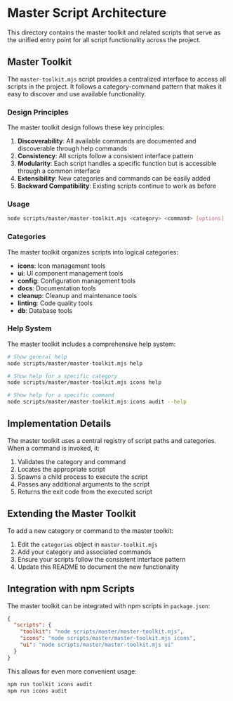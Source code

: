 # Master Script Architecture

This directory contains the master toolkit and related scripts that serve as the unified entry point for all script functionality across the project.

## Master Toolkit

The `master-toolkit.mjs` script provides a centralized interface to access all scripts in the project. It follows a category-command pattern that makes it easy to discover and use available functionality.

### Design Principles

The master toolkit design follows these key principles:

1. **Discoverability**: All available commands are documented and discoverable through help commands
2. **Consistency**: All scripts follow a consistent interface pattern
3. **Modularity**: Each script handles a specific function but is accessible through a common interface
4. **Extensibility**: New categories and commands can be easily added
5. **Backward Compatibility**: Existing scripts continue to work as before

### Usage

```bash
node scripts/master/master-toolkit.mjs <category> <command> [options]
```

### Categories

The master toolkit organizes scripts into logical categories:

- **icons**: Icon management tools
- **ui**: UI component management tools
- **config**: Configuration management tools
- **docs**: Documentation tools
- **cleanup**: Cleanup and maintenance tools
- **linting**: Code quality tools
- **db**: Database tools

### Help System

The master toolkit includes a comprehensive help system:

```bash
# Show general help
node scripts/master/master-toolkit.mjs help

# Show help for a specific category
node scripts/master/master-toolkit.mjs icons help

# Show help for a specific command
node scripts/master/master-toolkit.mjs icons audit --help
```

## Implementation Details

The master toolkit uses a central registry of script paths and categories. When a command is invoked, it:

1. Validates the category and command
2. Locates the appropriate script
3. Spawns a child process to execute the script
4. Passes any additional arguments to the script
5. Returns the exit code from the executed script

## Extending the Master Toolkit

To add a new category or command to the master toolkit:

1. Edit the `categories` object in `master-toolkit.mjs`
2. Add your category and associated commands
3. Ensure your scripts follow the consistent interface pattern
4. Update this README to document the new functionality

## Integration with npm Scripts

The master toolkit can be integrated with npm scripts in `package.json`:

```json
{
  "scripts": {
    "toolkit": "node scripts/master/master-toolkit.mjs",
    "icons": "node scripts/master/master-toolkit.mjs icons",
    "ui": "node scripts/master/master-toolkit.mjs ui"
  }
}
```

This allows for even more convenient usage:

```bash
npm run toolkit icons audit
npm run icons audit
```

